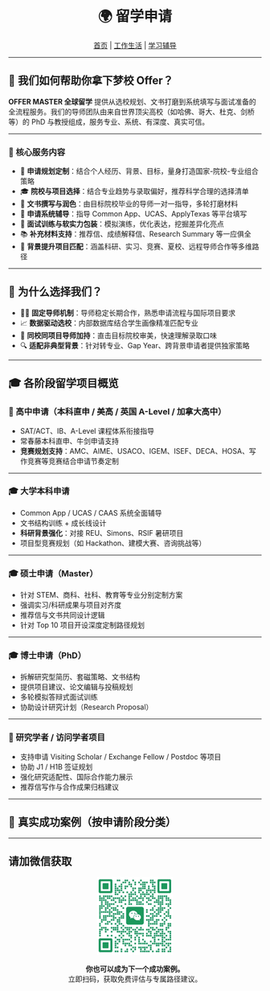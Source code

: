 <h1 align="center">🌍 留学申请</h1>

<p align="center">
  <a href="../index">首页</a> |
  <a href="./life">工作生活</a> |
  <a href="./study">学习辅导</a> 
</p>

---

## 🌟 我们如何帮助你拿下梦校 Offer？

**OFFER MASTER 全球留学** 提供从选校规划、文书打磨到系统填写与面试准备的全流程服务。我们的导师团队由来自世界顶尖高校（如哈佛、哥大、杜克、剑桥等）的 PhD 与教授组成，服务专业、系统、有深度、真实可信。

---

### 🎯 核心服务内容

- 📌 **申请规划定制**：结合个人经历、背景、目标，量身打造国家-院校-专业组合策略  
- 🎓 **院校与项目选择**：结合专业趋势与录取偏好，推荐科学合理的选择清单  
- 📝 **文书撰写与润色**：由目标院校毕业的导师一对一指导，多轮打磨材料  
- 💼 **申请系统辅导**：指导 Common App、UCAS、ApplyTexas 等平台填写  
- 🎤 **面试训练与软实力包装**：模拟演练，优化表达，挖掘差异化亮点  
- 📚 **补充材料支持**：推荐信、成绩解释信、Research Summary 等一应俱全  
- 🚀 **背景提升项目匹配**：涵盖科研、实习、竞赛、夏校、远程导师合作等多维路径  

---

## 🧠 为什么选择我们？

- 👨‍🏫 **固定导师机制**：导师稳定长期合作，熟悉申请流程与国际项目要求  
- 📈 **数据驱动选校**：内部数据库结合学生画像精准匹配专业  
- 💬 **同校同项目导师加持**：直击目标院校审美，快速理解录取口味  
- 🔍 **适配非典型背景**：针对转专业、Gap Year、跨背景申请者提供独家策略  

---

## 🎓 各阶段留学项目概览

### 🏫 高中申请（本科直申 / 美高 / 英国 A-Level / 加拿大高中）

- SAT/ACT、IB、A-Level 课程体系衔接指导  
- 常春藤本科直申、牛剑申请支持  
- **竞赛规划支持**：AMC、AIME、USACO、IGEM、ISEF、DECA、HOSA、写作竞赛等竞赛结合申请节奏定制

---

### 🎓 大学本科申请

- Common App / UCAS / CAAS 系统全面辅导  
- 文书结构训练 + 成长线设计  
- **科研背景强化**：对接 REU、Simons、RSIF 暑研项目  
- 项目型竞赛规划（如 Hackathon、建模大赛、咨询挑战等）

---

### 🎓 硕士申请（Master）

- 针对 STEM、商科、社科、教育等专业分别定制方案  
- 强调实习/科研成果与项目对齐度  
- 推荐信与文书共同设计逻辑  
- 针对 Top 10 项目开设深度定制路径规划  

---

### 🎓 博士申请（PhD）

- 拆解研究型简历、套磁策略、文书结构  
- 提供项目建议、论文编辑与投稿规划  
- 多轮模拟答辩式面试训练  
- 协助设计研究计划（Research Proposal）

---

### 🧪 研究学者 / 访问学者项目

- 支持申请 Visiting Scholar / Exchange Fellow / Postdoc 等项目  
- 协助 J1 / H1B 签证规划  
- 强化研究适配性、国际合作能力展示  
- 推荐信写作与合作成果归档建议  

---

## 🎉 真实成功案例（按申请阶段分类）

---
请加微信获取
---

<p align="center">
  <img src="/images/vx.png" alt="微信二维码" width="150" />
</p>

<p align="center"><strong>你也可以成为下一个成功案例。</strong><br>
立即扫码，获取免费评估与专属路径建议。</p>
